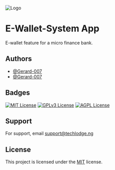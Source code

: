![Logo](https://res.cloudinary.com/de2bw0ex6/image/upload/v1736964276/others/wallet2_sahvdh.png)


# E-Wallet-System App
E-wallet feature for a micro finance bank.


## Authors
- [@Gerard-007](https://www.github.com/Gerard-007)
- [@Gerard-007](https://www.github.com/williams313)


## Badges
[![MIT License](https://img.shields.io/badge/License-MIT-green.svg)](https://choosealicense.com/licenses/mit/)
[![GPLv3 License](https://img.shields.io/badge/License-GPL%20v3-yellow.svg)](https://opensource.org/licenses/)
[![AGPL License](https://img.shields.io/badge/license-AGPL-blue.svg)](http://www.gnu.org/licenses/agpl-3.0)


## Support
For support, email support@techlodge.ng


## License
This project is licensed under the [MIT](https://choosealicense.com/licenses/mit/) license.
